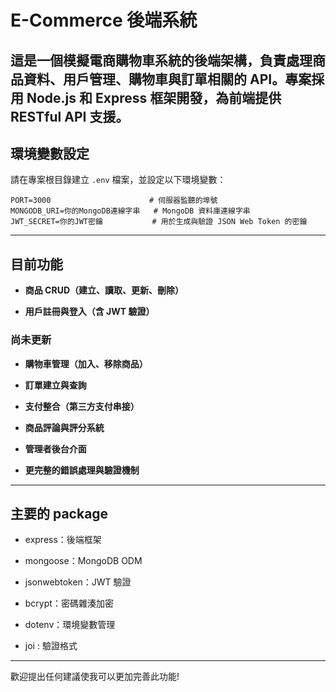 # E-Commerce 後端系統

## 這是一個模擬電商購物車系統的後端架構，負責處理商品資料、用戶管理、購物車與訂單相關的 API。專案採用 Node.js 和 Express 框架開發，為前端提供 RESTful API 支援。

## 環境變數設定

請在專案根目錄建立 `.env` 檔案，並設定以下環境變數：

```env
PORT=3000                      # 伺服器監聽的埠號
MONGODB_URI=你的MongoDB連線字串   # MongoDB 資料庫連線字串
JWT_SECRET=你的JWT密鑰           # 用於生成與驗證 JSON Web Token 的密鑰
```

---

## 目前功能

- **商品 CRUD（建立、讀取、更新、刪除）**

- **用戶註冊與登入（含 JWT 驗證）**

### 尚未更新

- **購物車管理（加入、移除商品）**

- **訂單建立與查詢**
- **支付整合（第三方支付串接）**

- **商品評論與評分系統**

- **管理者後台介面**

- **更完整的錯誤處理與驗證機制**

---

## 主要的 package

- express：後端框架

- mongoose：MongoDB ODM

- jsonwebtoken：JWT 驗證

- bcrypt：密碼雜湊加密

- dotenv：環境變數管理

- joi : 驗證格式

---

歡迎提出任何建議使我可以更加完善此功能!
